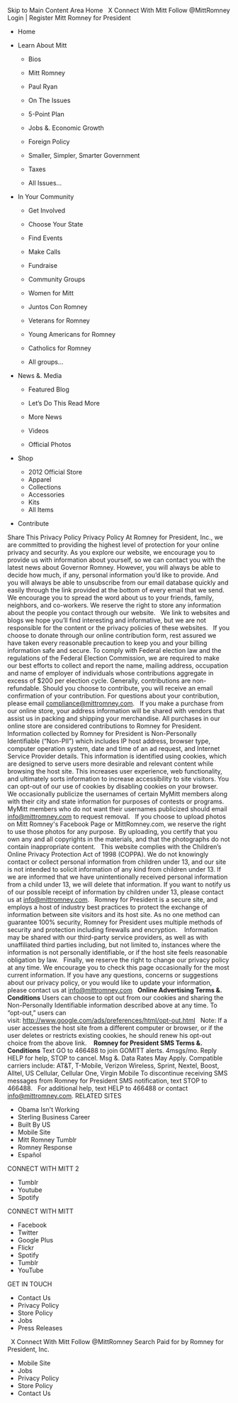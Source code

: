 Skip to Main Content Area Home   X Connect With Mitt Follow @MittRomney Login | Register Mitt Romney for President

*   Home
*   Learn About Mitt
    
    *   Bios
    *   Mitt Romney
    *   Paul Ryan
    
    *   On The Issues
    *   5-Point Plan
    *   Jobs &. Economic Growth
    *   Foreign Policy
    *   Smaller, Simpler, Smarter Government
    *   Taxes
    *   All Issues...
*   In Your Community
    
    *   Get Involved
    *   Choose Your State
    *   Find Events
    *   Make Calls
    *   Fundraise
    
    *   Community Groups
    *   Women for Mitt
    *   Juntos Con Romney
    *   Veterans for Romney
    *   Young Americans for Romney
    *   Catholics for Romney
    *   All groups...
*   News &. Media
    
    *   Featured Blog
    *   Let’s Do This Read More
    *   More News
    
    *   Videos
    *   Official Photos
*   Shop
    *   2012 Official Store
    *   Apparel
    *   Collections
    *   Accessories
    *   Kits
    *   All Items
*   Contribute

Share This Privacy Policy Privacy Policy At Romney for President, Inc., we are committed to providing the highest level of protection for your online privacy and security. As you explore our website, we encourage you to provide us with information about yourself, so we can contact you with the latest news about Governor Romney. However, you will always be able to decide how much, if any, personal information you’d like to provide. And you will always be able to unsubscribe from our email database quickly and easily through the link provided at the bottom of every email that we send.   We encourage you to spread the word about us to your friends, family, neighbors, and co-workers. We reserve the right to store any information about the people you contact through our website.   We link to websites and blogs we hope you’ll find interesting and informative, but we are not responsible for the content or the privacy policies of these websites.   If you choose to donate through our online contribution form, rest assured we have taken every reasonable precaution to keep you and your billing information safe and secure. To comply with Federal election law and the regulations of the Federal Election Commission, we are required to make our best efforts to collect and report the name, mailing address, occupation and name of employer of individuals whose contributions aggregate in excess of $200 per election cycle. Generally, contributions are non-refundable. Should you choose to contribute, you will receive an email confirmation of your contribution. For questions about your contribution, please email compliance@mittromney.com.   If you make a purchase from our online store, your address information will be shared with vendors that assist us in packing and shipping your merchandise. All purchases in our online store are considered contributions to Romney for President.   Information collected by Romney for President is Non-Personally Identifiable (“Non-PII”) which includes IP host address, browser type, computer operation system, date and time of an ad request, and Internet Service Provider details. This information is identified using cookies, which are designed to serve users more desirable and relevant content while browsing the host site. This increases user experience, web functionality, and ultimately sorts information to increase accessibility to site visitors. You can opt-out of our use of cookies by disabling cookies on your browser.   We occasionally publicize the usernames of certain MyMitt members along with their city and state information for purposes of contests or programs. MyMitt members who do not want their usernames publicized should email info@mittromney.com to request removal.   If you choose to upload photos on Mitt Romney's Facebook Page or MittRomney.com, we reserve the right to use those photos for any purpose.  By uploading, you certify that you own any and all copyrights in the materials, and that the photographs do not contain inappropriate content.   This website complies with the Children’s Online Privacy Protection Act of 1998 (COPPA). We do not knowingly contact or collect personal information from children under 13, and our site is not intended to solicit information of any kind from children under 13. If we are informed that we have unintentionally received personal information from a child under 13, we will delete that information. If you want to notify us of our possible receipt of information by children under 13, please contact us at info@mittromney.com.   Romney for President is a secure site, and employs a host of industry best practices to protect the exchange of information between site visitors and its host site. As no one method can guarantee 100% security, Romney for President uses multiple methods of security and protection including firewalls and encryption.    Information may be shared with our third-party service providers, as well as with unaffiliated third parties including, but not limited to, instances where the information is not personally identifiable, or if the host site feels reasonable obligation by law.   Finally, we reserve the right to change our privacy policy at any time. We encourage you to check this page occasionally for the most current information. If you have any questions, concerns or suggestions about our privacy policy, or you would like to update your information, please contact us at info@mittromney.com   **Online Advertising Terms &. Conditions** Users can choose to opt out from our cookies and sharing the Non-Personally Identifiable information described above at any time. To “opt-out,” users can visit: http://www.google.com/ads/preferences/html/opt-out.html   Note: If a user accesses the host site from a different computer or browser, or if the user deletes or restricts existing cookies, he should renew his opt-out choice from the above link.    **Romney for President SMS Terms &. Conditions** Text GO to 466488 to join GOMITT alerts. 4msgs/mo. Reply HELP for help, STOP to cancel. Msg &. Data Rates May Apply. Compatible carriers include: AT&T, T-Mobile, Verizon Wireless, Sprint, Nextel, Boost, Alltel, US Cellular, Cellular One, Virgin Mobile To discontinue receiving SMS messages from Romney for President SMS notification, text STOP to 466488.   For additional help, text HELP to 466488 or contact info@mittromney.com. RELATED SITES

*   Obama Isn't Working
*   Sterling Business Career
*   Built By US
*   Mobile Site
*   Mitt Romney Tumblr
*   Romney Response
*   Español

CONNECT WITH MITT 2

*   Tumblr
*   Youtube
*   Spotify

CONNECT WITH MITT

*   Facebook
*   Twitter
*   Google Plus
*   Flickr
*   Spotify
*   Tumblr
*   YouTube

GET IN TOUCH

*   Contact Us
*   Privacy Policy
*   Store Policy
*   Jobs
*   Press Releases

  X Connect With Mitt Follow @MittRomney Search Paid for by Romney for President, Inc.

*   Mobile Site
*   Jobs
*   Privacy Policy
*   Store Policy
*   Contact Us
